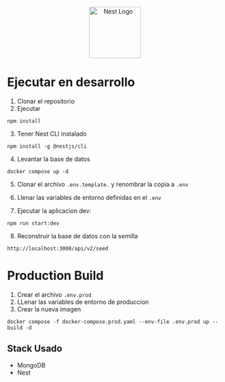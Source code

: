 <p align="center">
  <a href="http://nestjs.com/" target="blank"><img src="https://nestjs.com/img/logo-small.svg" width="120" alt="Nest Logo" /></a>
</p>

# Ejecutar en desarrollo

1. Clonar el repositorio
2. Ejecutar

```
npm install
```

3. Tener Nest CLI instalado

```
npm install -g @nestjs/cli
```

4. Levantar la base de datos

```
docker compose up -d
```

5. Clonar el archivo `.env.template.` y renombrar la copia a `.env`

6. Llenar las variables de entorno definidas en el `.env`

7. Ejecutar la aplicacion dev:

```
npm run start:dev
```

8. Reconstruir la base de datos con la semilla

```
http://localhost:3000/api/v2/seed
```

# Production Build

1. Crear el archivo `.env.prod`
2. LLenar las variables de entorno de produccion
3. Crear la nueva imagen

```
docker compose -f docker-compose.prod.yaml --env-file .env.prod up --build -d
```

## Stack Usado

- MongoDB
- Nest
